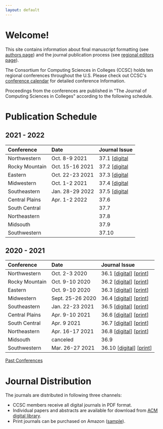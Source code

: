 ```yaml
---
layout: default
---
```

# Welcome!
This site contains information about final manuscript formatting (see [authors page](https://lubaochuan.github.io/ccsc-editor/authors.html))
and the journal publication process (see [regional editors page](https://lubaochuan.github.io/ccsc-editor/editors.html)).

The Consortium for Computing Sciences in Colleges (CCSC) holds ten regional
conferences throughout the U.S. Please check out CCSC's
[conference calendar](http://www.ccsc.org/regions/calendar/)
for detailed conference Information.

Proceedings from the conferences are published in "The Journal of Computing
Sciences in Colleges" according to the following schedule.

# Publication Schedule
## 2021 - 2022

| Conference | Date | Journal Issue |
|:-------------|:------------------|:------|
| Northwestern | Oct. 8-9 2021| 37.1 [[digital](http://www.ccsc.org/publications/journals/NW2021.pdf)|
| Rocky Mountain | Oct. 15-16 2021 | 37.2 [[digital](http://www.ccsc.org/publications/journals/RM2021.pdf) |
| Eastern | Oct. 22-23 2021 | 37.3 [[digital](http://www.ccsc.org/publications/journals/EA2021.pdf) |
| Midwestern | Oct. 1-2 2021 | 37.4 [[digital](http://www.ccsc.org/publications/journals/MW2021.pdf) |
| Southeastern | Jan. 28-29 2022 | 37.5 [[digital](http://www.ccsc.org/publications/journals/SE2021.pdf) |
| Central Plains | Apr. 1-2 2022 | 37.6 |
| South Central | | 37.7 |
| Northeastern | | 37.8 |
| Midsouth | | 37.9 |
| Southwestern | | 37.10 |

## 2020 - 2021

| Conference | Date | Journal Issue |
|:-------------|:------------------|:------|
| Northwestern | Oct. 2-3 2020| 36.1 [[digital](http://www.ccsc.org/publications/journals/NW2020.pdf)] [[print](https://www.amazon.com/dp/B095G5K2LW)]|
| Rocky Mountain | Oct. 9-10 2020 | 36.2 [[digital](http://www.ccsc.org/publications/journals/RM2020.pdf)] [[print](https://www.amazon.com/dp/B095GJ5WNK)]|
| Eastern | Oct. 9-10 2020 | 36.3 [[digital](http://www.ccsc.org/publications/journals/EA2020.pdf)] [[print](https://www.amazon.com/dp/B08NV684GD)]|
| Midwestern | Sept. 25-26 2020 | 36.4 [[digital](http://www.ccsc.org/publications/journals/MW2020.pdf)] [[print](https://www.amazon.com/dp/B095L5LWXQ)]|
| Southeastern | Jan. 22-23 2021 | 36.5 [[digital](http://www.ccsc.org/publications/journals/SE2020.pdf)] [[print](https://www.amazon.com/dp/B095LH5GWX)]|
| Central Plains | Apr. 9-10 2021 | 36.6 [[digital](http://www.ccsc.org/publications/journals/CP2021.pdf)] [[print](https://www.amazon.com/dp/B0948LNWYR)]|
| South Central | Apr. 9 2021 | 36.7 [[digital](http://www.ccsc.org/publications/journals/SC2021.pdf)] [[print](https://www.amazon.com/dp/B094ZN6FJH)]|
| Northeastern | Apr. 16-17 2021 | 36.8 [[digital](http://www.ccsc.org/publications/journals/NE2021.pdf)] [[print](https://www.amazon.com/dp/B095TCB4RT)]|
| Midsouth | canceled | 36.9 |
| Southwestern | Mar. 26-27 2021 | 36.10 [[digital](http://www.ccsc.org/publications/journals/SW2021.pdf)] [[print](https://www.amazon.com/dp/B096LWMQJ5)]|

[Past Conferences](https://lubaochuan.github.io/ccsc-editor/past_conferences.html)

# Journal Distribution

The journals are distributed in following three channels:
- CCSC members receive all digital journals in PDF format.
- Individual papers and abstracts are available for download from
[ACM digital library](https://dl.acm.org/citation.cfm?id=J420&picked=prox).
- Print journals can be purchased on Amazon ([sample](https://www.amazon.com/dp/1727534379)).
